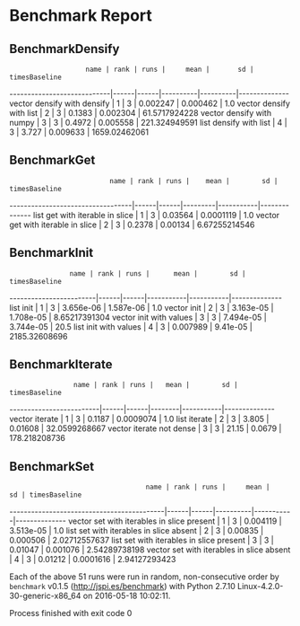Benchmark Report
================

BenchmarkDensify
----------------

                       name | rank | runs |     mean |       sd | timesBaseline
----------------------------|------|------|----------|----------|--------------
vector densify with densify |    1 |    3 | 0.002247 | 0.000462 |           1.0
   vector densify with list |    2 |    3 |   0.1383 | 0.002304 | 61.5717924228
  vector densify with numpy |    3 |    3 |   0.4972 | 0.005558 | 221.324949591
     list densify with list |    4 |    3 |    3.727 | 0.009633 | 1659.02462061

BenchmarkGet
------------

                             name | rank | runs |    mean |        sd | timesBaseline
----------------------------------|------|------|---------|-----------|--------------
  list get with iterable in slice |    1 |    3 | 0.03564 | 0.0001119 |           1.0
vector get with iterable in slice |    2 |    3 |  0.2378 |   0.00134 | 6.67255214546

BenchmarkInit
-------------

                   name | rank | runs |      mean |        sd | timesBaseline
------------------------|------|------|-----------|-----------|--------------
              list init |    1 |    3 | 3.656e-06 | 1.587e-06 |           1.0
            vector init |    2 |    3 | 3.163e-05 | 1.708e-05 | 8.65217391304
vector init with values |    3 |    3 | 7.494e-05 | 3.744e-05 |          20.5
  list init with values |    4 |    3 |  0.007989 |  9.41e-05 | 2185.32608696

BenchmarkIterate
----------------

                    name | rank | runs |   mean |        sd | timesBaseline
-------------------------|------|------|--------|-----------|--------------
          vector iterate |    1 |    3 | 0.1187 | 0.0009074 |           1.0
            list iterate |    2 |    3 |  3.805 |   0.01608 | 32.0599268667
vector iterate not dense |    3 |    3 |  21.15 |    0.0679 | 178.218208736

BenchmarkSet
------------

                                      name | rank | runs |     mean |        sd | timesBaseline
-------------------------------------------|------|------|----------|-----------|--------------
vector set with iterables in slice present |    1 |    3 | 0.004119 | 3.513e-05 |           1.0
   list set with iterables in slice absent |    2 |    3 |  0.00835 |  0.000506 | 2.02712557637
  list set with iterables in slice present |    3 |    3 |  0.01047 |  0.001076 | 2.54289738198
 vector set with iterables in slice absent |    4 |    3 |  0.01212 | 0.0001616 | 2.94127293423

Each of the above 51 runs were run in random, non-consecutive order by
`benchmark` v0.1.5 (http://jspi.es/benchmark) with Python 2.7.10
Linux-4.2.0-30-generic-x86_64 on 2016-05-18 10:02:11.


Process finished with exit code 0
